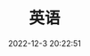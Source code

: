 ---
pageComponent: 
  name: Catalogue
  data: 
    key: 05.英语
    imgUrl: 
    description: 记单词，学语法
title: 英语
date: 2022-12-3 20:22:51
permalink: /english
sidebar: false
article: false
comment: false
editLink: false
---